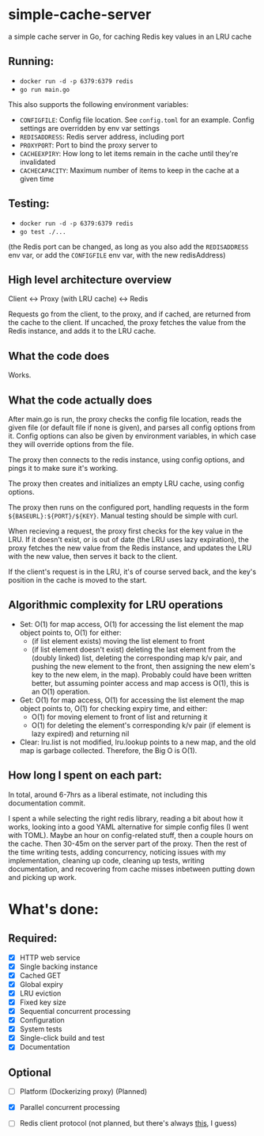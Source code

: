 # simple-cache-server
a simple cache server in Go, for caching Redis key values in an LRU cache

## Running:
- `docker run -d -p 6379:6379 redis`
- `go run main.go`

This also supports the following environment variables:
- `CONFIGFILE`: Config file location. See `config.toml` for an example. Config settings are overridden by env var settings
- `REDISADDRESS`: Redis server address, including port
- `PROXYPORT`: Port to bind the proxy server to
- `CACHEEXPIRY`: How long to let items remain in the cache until they're invalidated
- `CACHECAPACITY`: Maximum number of items to keep in the cache at a given time

## Testing:
- `docker run -d -p 6379:6379 redis`
- `go test ./...`

(the Redis port can be changed, as long as you also add the `REDISADDRESS` env var, or add the `CONFIGFILE` env var, with the new redisAddress)

## High level architecture overview

Client <-> Proxy (with LRU cache) <-> Redis

Requests go from the client, to the proxy, and if cached, are returned from the cache to the client. If uncached, the proxy fetches the value from the Redis instance, and adds it to the LRU cache.

## What the code does

Works.

## What the code actually does

After main.go is run, the proxy checks the config file location, reads the given file (or default file if none is given), and parses all config options from it. Config options can also be given by environment variables, in which case they will override options from the file.

The proxy then connects to the redis instance, using config options, and pings it to make sure it's working.

The proxy then creates and initializes an empty LRU cache, using config options.

The proxy then runs on the configured port, handling requests in the form `${BASEURL}:${PORT}/${KEY}`. Manual testing should be simple with curl.

When recieving a request, the proxy first checks for the key value in the LRU. If it doesn't exist, or is out of date (the LRU uses lazy expiration), the proxy fetches the new value from the Redis instance, and updates the LRU with the new value, then serves it back to the client.

If the client's request is in the LRU, it's of course served back, and the key's position in the cache is moved to the start.

## Algorithmic complexity for LRU operations

- Set: O(1) for map access, O(1) for accessing the list element the map object points to, O(1) for either:
    - (if list element exists) moving the list element to front
    - (if list element doesn't exist) deleting the last element from the (doubly linked) list, deleting the corresponding map k/v pair, and pushing the new element to the front, then assigning the new elem's key to the new elem, in the map). Probably could have been written better, but assuming pointer access and map access is O(1), this is an O(1) operation.
- Get: O(1) for map access, O(1) for accessing the list element the map object points to, O(1) for checking expiry time, and either:
    - O(1) for moving element to front of list and returning it
    - O(1) for deleting the element's corresponding k/v pair (if element is lazy expired) and returning nil
- Clear: lru.list is not modified, lru.lookup points to a new map, and the old map is garbage collected. Therefore, the Big O is O(1).

## How long I spent on each part:
In total, around 6-7hrs as a liberal estimate, not including this documentation commit.

I spent a while selecting the right redis library, reading a bit about how it works, looking into a good YAML alternative for simple config files (I went with TOML). Maybe an hour on config-related stuff, then a couple hours on the cache. Then 30-45m on the server part of the proxy. Then the rest of the time writing tests, adding concurrency, noticing issues with my implementation, cleaning up code, cleaning up tests, writing documentation, and recovering from cache misses inbetween putting down and picking up work.

# What's done:

## Required: 
- [x] HTTP web service
- [x] Single backing instance
- [x] Cached GET
- [x] Global expiry
- [x] LRU eviction
- [x] Fixed key size
- [x] Sequential concurrent processing
- [x] Configuration
- [x] System tests
- [x] Single-click build and test
- [x] Documentation

## Optional
- [ ] Platform (Dockerizing proxy) (Planned)
- [x] Parallel concurrent processing 
- [ ] Redis client protocol (not planned, but there's always [this](https://github.com/quorzz/redis-protocol), I guess)

